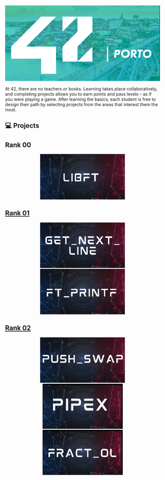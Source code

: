 ![Header](./img/42porto.png)



At 42, there are no teachers or books. Learning takes place collaboratively, and completing projects allows you to earn points and pass levels – as if you were playing a game. After learning the basics, each student is free to design their path by selecting projects from the areas that interest them the most.



</div>
<h2> 💻 Projects </h2>

<h2> Rank 00 </h2>
<div align="center">
<a href="https://github.com/victtorm/Libft"><img src="https://github.com/victtorm/42/blob/master/img/libft.png">

</div>

<h2> Rank 01 </h2>
<div align="center">
<a href="https://github.com/victtorm/get_next_line"><img src="https://github.com/victtorm/42/blob/master/img/get_next_line.png"> <a href="https://github.com/victtorm/ft_printf"><img src="https://github.com/victtorm/42/blob/master/img/ft_printf.png">

</div>

<h2> Rank 02 </h2>
<div align="center">
<a href="https://github.com/victtorm/push_swap"><img src="https://github.com/victtorm/42/blob/master/img/push_swap.png"> <a href="https://github.com/victtorm/pipex"><img src="https://github.com/victtorm/42/blob/master/img/pipex.png"> <a href="https://github.com/victtorm/fract_ol"><img src="https://github.com/victtorm/42/blob/master/img/fractol.png">



</div>
